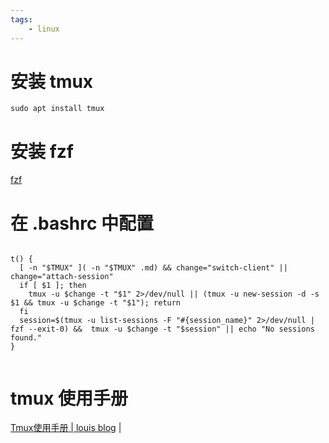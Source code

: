 ```yaml
---
tags:
    - linux
---
```




# 安装 tmux  

```  
sudo apt install tmux  
```  

# 安装 fzf  

[fzf](https://cyd1310997.github.io/2022/01/01/fzf#fzf)  


# 在 .bashrc 中配置  

```  

t() {  
  [ -n "$TMUX" ]( -n "$TMUX" .md) && change="switch-client" || change="attach-session"  
  if [ $1 ]; then  
    tmux -u $change -t "$1" 2>/dev/null || (tmux -u new-session -d -s $1 && tmux -u $change -t "$1"); return  
  fi  
  session=$(tmux -u list-sessions -F "#{session_name}" 2>/dev/null | fzf --exit-0) &&  tmux -u $change -t "$session" || echo "No sessions found."  
}  


```  

# tmux 使用手册  
<a href="http://louiszhai.github.io/2017/09/30/tmux/" target="_blank">Tmux使用手册 | louis blog</a>  |  <br>    


